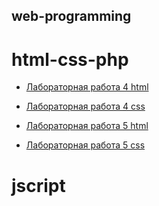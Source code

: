## web-programming

# html-css-php

- [Лабораторная работа 4 html]()
- [Лабораторная работа 4 css]()

- [Лабораторная работа 5 html]()
- [Лабораторная работа 5 css]()

# jscript
